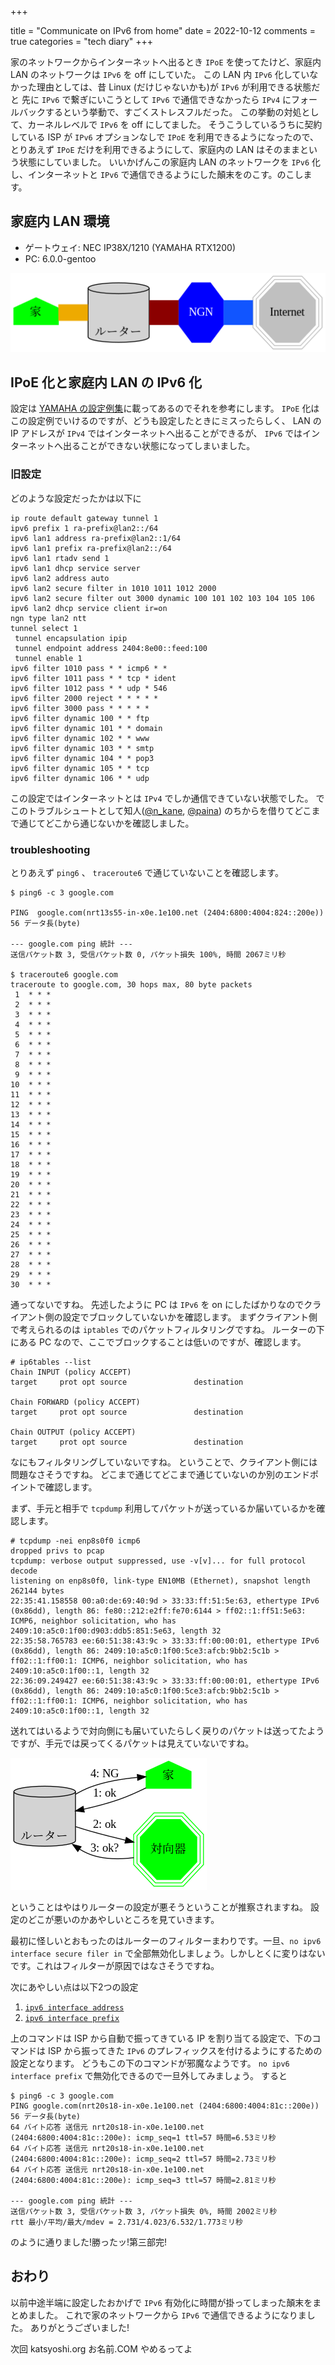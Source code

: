 +++

title = "Communicate on IPv6 from home"
date = 2022-10-12
comments = true
categories = "tech diary"
+++

家のネットワークからインターネットへ出るとき `IPoE` を使ってたけど、家庭内 LAN のネットワークは `IPv6` を off にしていた。
この LAN 内 `IPv6` 化していなかった理由としては、昔 Linux (だけじゃないかも)が `IPv6` が利用できる状態だと
先に `IPv6` で繋ぎにいこうとして `IPv6` で通信できなかったら `IPv4` にフォールバックするという挙動で、すごくストレスフルだった。
この挙動の対処として、カーネルレベルで `IPv6` を off にしてました。
そうこうしているうちに契約している ISP が `IPv6` オプションなしで `IPoE` を利用できるようになったので、
とりあえず `IPoE` だけを利用できるようにして、家庭内の LAN はそのままという状態にしていました。
いいかげんこの家庭内 LAN のネットワークを `IPv6` 化し、インターネットと `IPv6` で通信できるようにした顛末をのこす。のこします。


## 家庭内 LAN 環境

- ゲートウェイ: NEC IP38X/1210 (YAMAHA RTX1200)
- PC: 6.0.0-gentoo

![](/images/home2internet.png)

## IPoE 化と家庭内 LAN の IPv6 化

設定は [YAMAHA の設定例集](https://network.yamaha.com/setting/router_firewall/flets/flets_other_service/ipv6_ipoe)に載ってあるのでそれを参考にします。
`IPoE` 化はこの設定例でいけるのですが、どうも設定したときにミスったらしく、 LAN の IP アドレスが `IPv4` ではインターネットへ出ることができるが、
`IPv6` ではインターネットへ出ることができない状態になってしまいました。

### 旧設定
どのような設定だったかは以下に

```
ip route default gateway tunnel 1
ipv6 prefix 1 ra-prefix@lan2::/64
ipv6 lan1 address ra-prefix@lan2::1/64
ipv6 lan1 prefix ra-prefix@lan2::/64
ipv6 lan1 rtadv send 1
ipv6 lan1 dhcp service server
ipv6 lan2 address auto
ipv6 lan2 secure filter in 1010 1011 1012 2000
ipv6 lan2 secure filter out 3000 dynamic 100 101 102 103 104 105 106
ipv6 lan2 dhcp service client ir=on
ngn type lan2 ntt
tunnel select 1
 tunnel encapsulation ipip
 tunnel endpoint address 2404:8e00::feed:100
 tunnel enable 1
ipv6 filter 1010 pass * * icmp6 * *
ipv6 filter 1011 pass * * tcp * ident
ipv6 filter 1012 pass * * udp * 546
ipv6 filter 2000 reject * * * * *
ipv6 filter 3000 pass * * * * *
ipv6 filter dynamic 100 * * ftp
ipv6 filter dynamic 101 * * domain
ipv6 filter dynamic 102 * * www
ipv6 filter dynamic 103 * * smtp
ipv6 filter dynamic 104 * * pop3
ipv6 filter dynamic 105 * * tcp
ipv6 filter dynamic 106 * * udp
```

この設定ではインターネットとは `IPv4` でしか通信できていない状態でした。
でこのトラブルシュートとして知人([@n_kane](https://twitter.com/n_kane), [@paina](https://twitter.com/paina)) のちからを借りてどこまで通じてどこから通じないかを確認しました。

### troubleshooting

とりあえず `ping6` 、 `traceroute6` で通じていないことを確認します。

```
$ ping6 -c 3 google.com

PING  google.com(nrt13s55-in-x0e.1e100.net (2404:6800:4004:824::200e)) 56 データ長(byte)

--- google.com ping 統計 ---
送信パケット数 3, 受信パケット数 0, パケット損失 100%, 時間 2067ミリ秒

$ traceroute6 google.com
traceroute to google.com, 30 hops max, 80 byte packets
 1  * * *
 2  * * *
 3  * * *
 4  * * *
 5  * * *
 6  * * *
 7  * * *
 8  * * *
 9  * * *
10  * * *
11  * * *
12  * * *
13  * * *
14  * * *
15  * * *
16  * * *
17  * * *
18  * * *
19  * * *
20  * * *
21  * * *
22  * * *
23  * * *
24  * * *
25  * * *
26  * * *
27  * * *
28  * * *
29  * * *
30  * * *
```

通ってないですね。
先述したように PC は `IPv6` を on にしたばかりなのでクライアント側の設定でブロックしていないかを確認します。
まずクライアント側で考えられるのは `iptables` でのパケットフィルタリングですね。
ルーターの下にある PC なので、ここでブロックすることは低いのですが、確認します。

```
# ip6tables --list
Chain INPUT (policy ACCEPT)
target     prot opt source               destination

Chain FORWARD (policy ACCEPT)
target     prot opt source               destination

Chain OUTPUT (policy ACCEPT)
target     prot opt source               destination
```

なにもフィルタリングしていないですね。
ということで、クライアント側には問題なさそうですね。
どこまで通じてどこまで通じていないのか別のエンドポイントで確認します。

まず、手元と相手で `tcpdump` 利用してパケットが送っているか届いているかを確認します。

```
# tcpdump -nei enp8s0f0 icmp6
dropped privs to pcap
tcpdump: verbose output suppressed, use -v[v]... for full protocol decode
listening on enp8s0f0, link-type EN10MB (Ethernet), snapshot length 262144 bytes
22:35:41.158558 00:a0:de:69:40:9d > 33:33:ff:51:5e:63, ethertype IPv6 (0x86dd), length 86: fe80::212:e2ff:fe70:6144 > ff02::1:ff51:5e63: ICMP6, neighbor solicitation, who has 2409:10:a5c0:1f00:d903:ddb5:851:5e63, length 32
22:35:58.765783 ee:60:51:38:43:9c > 33:33:ff:00:00:01, ethertype IPv6 (0x86dd), length 86: 2409:10:a5c0:1f00:5ce3:afcb:9bb2:5c1b > ff02::1:ff00:1: ICMP6, neighbor solicitation, who has 2409:10:a5c0:1f00::1, length 32
22:36:09.249427 ee:60:51:38:43:9c > 33:33:ff:00:00:01, ethertype IPv6 (0x86dd), length 86: 2409:10:a5c0:1f00:5ce3:afcb:9bb2:5c1b > ff02::1:ff00:1: ICMP6, neighbor solicitation, who has 2409:10:a5c0:1f00::1, length 32
```

送れてはいるようで対向側にも届いていたらしく戻りのパケットは送ってたようですが、手元では戻ってくるパケットは見えていないですね。

![](/images/ping6-failure.png)

ということはやはりルーターの設定が悪そうということが推察されますね。
設定のどこが悪いのかあやしいところを見ていきます。

最初に怪しいとおもったのはルーターのフィルターまわりです。一旦、`no ipv6 interface secure filer in` で全部無効化しましょう。しかしとくに変りはないです。これはフィルターが原因ではなさそうですね。

次にあやしい点は以下2つの設定

1. [`ipv6 interface address`](http://www.rtpro.yamaha.co.jp/RT/manual/rt-common/ipv6/ipv6_interface_address.html)
1. [`ipv6 interface prefix`](http://www.rtpro.yamaha.co.jp/RT/manual/rt-common/ipv6/ipv6_interface_address.html)

上のコマンドは ISP から自動で振ってきている IP を割り当てる設定で、下のコマンドは ISP から振ってきた `IPv6` のプレフィックスを付けるようにするための設定となります。
どうもこの下のコマンドが邪魔なようです。
`no ipv6 interface prefix` で無効化できるので一旦外してみましょう。
すると

```
$ ping6 -c 3 google.com
PING google.com(nrt20s18-in-x0e.1e100.net (2404:6800:4004:81c::200e)) 56 データ長(byte)
64 バイト応答 送信元 nrt20s18-in-x0e.1e100.net (2404:6800:4004:81c::200e): icmp_seq=1 ttl=57 時間=6.53ミリ秒
64 バイト応答 送信元 nrt20s18-in-x0e.1e100.net (2404:6800:4004:81c::200e): icmp_seq=2 ttl=57 時間=2.73ミリ秒
64 バイト応答 送信元 nrt20s18-in-x0e.1e100.net (2404:6800:4004:81c::200e): icmp_seq=3 ttl=57 時間=2.81ミリ秒

--- google.com ping 統計 ---
送信パケット数 3, 受信パケット数 3, パケット損失 0%, 時間 2002ミリ秒
rtt 最小/平均/最大/mdev = 2.731/4.023/6.532/1.773ミリ秒
```

のように通りました!勝ったッ!第三部完!

## おわり

以前中途半端に設定したおかげで `IPv6` 有効化に時間が掛ってしまった顛末をまとめました。
これで家のネットワークから `IPv6` で通信できるようになりました。
ありがとうございました!

次回 katsyoshi.org お名前.COM やめるってよ
